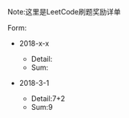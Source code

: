 Note:这里是LeetCode刷题奖励详单

Form:

- 2018-x-x
  - Detail:
  - Sum:


- 2018-3-1
  - Detail:7+2
  - Sum:9
